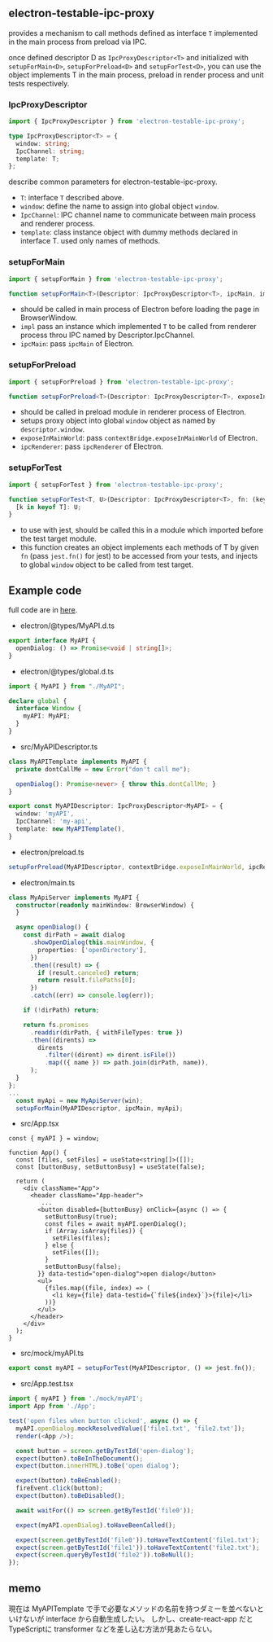 
## electron-testable-ipc-proxy

provides a mechanism to call methods defined as interface `T` implemented in the main process from preload via IPC.

once defined descriptor D as `IpcProxyDescriptor<T>` and initialized with `setupForMain<D>`, `setupForPreload<D>` and `setupForTest<D>`, you can use the object implements T in the main process, preload in render process and unit tests respectively.

### IpcProxyDescriptor

```typescript
import { IpcProxyDescriptor } from 'electron-testable-ipc-proxy';

type IpcProxyDescriptor<T> = {
  window: string;
  IpcChannel: string;
  template: T;
};
```

describe common parameters for electron-testable-ipc-proxy.

* `T`: interface `T` described above.
* `window`: define the name to assign into global object `window`.
* `IpcChannel`:  IPC channel name to communicate between main process and renderer process.
* `template`: class instance object with dummy methods declared in interface T. used only names of methods.

### setupForMain

```typescript
import { setupForMain } from 'electron-testable-ipc-proxy';

function setupForMain<T>(Descriptor: IpcProxyDescriptor<T>, ipcMain, impl: T): void
```

* should be called in main process of Electron before loading the page in BrowserWindow.
* `impl` pass an instance which implemented `T` to be called from renderer process throu IPC named by Descriptor.IpcChannel.
* `ipcMain`: pass `ipcMain` of Electron.

### setupForPreload

```typescript
import { setupForPreload } from 'electron-testable-ipc-proxy';

function setupForPreload<T>(Descriptor: IpcProxyDescriptor<T>, exposeInMainWorld, ipcRenderer): void
```

* should be called in preload module in renderer process of Electron.
* setups proxy object into global `window` object as named by  `descriptor.window`.
* `exposeInMainWorld`: pass `contextBridge.exposeInMainWorld` of Electron.
* `ipcRenderer`: pass `ipcRenderer` of Electron.

### setupForTest

```typescript
import { setupForTest } from 'electron-testable-ipc-proxy';

function setupForTest<T, U>(Descriptor: IpcProxyDescriptor<T>, fn: (key: keyof T, fn: (...args: unknown[]) => unknown) => U): {
  [k in keyof T]: U;
}
```

* to use with jest, should be called this in a module which imported before the test target module.
* this function creates an object implements each methods of T by given `fn` (pass `jest.fn()` for jest) to be accessed from your tests, and injects to global `window` object to be called from test target.
  
## Example code

full code are in [here](https://github.com/koizuka/react-typescript-electron-sample-with-create-react-app-and-electron-builder).

* electron/@types/MyAPI.d.ts

```typescript
export interface MyAPI {
  openDialog: () => Promise<void | string[]>;
}
```

* electron/@types/global.d.ts

```typescript
import { MyAPI } from "./MyAPI";

declare global {
  interface Window {
    myAPI: MyAPI;
  }
}
```

* src/MyAPIDescriptor.ts

```typescript
class MyAPITemplate implements MyAPI {
  private dontCallMe = new Error("don't call me");

  openDialog(): Promise<never> { throw this.dontCallMe; }
}

export const MyAPIDescriptor: IpcProxyDescriptor<MyAPI> = {
  window: 'myAPI',
  IpcChannel: 'my-api',
  template: new MyAPITemplate(),
}
```

* electron/preload.ts

```typescript
setupForPreload(MyAPIDescriptor, contextBridge.exposeInMainWorld, ipcRenderer);
```

* electron/main.ts

```typescript
class MyApiServer implements MyAPI {
  constructor(readonly mainWindow: BrowserWindow) {
  }

  async openDialog() {
    const dirPath = await dialog
      .showOpenDialog(this.mainWindow, {
        properties: ['openDirectory'],
      })
      .then((result) => {
        if (result.canceled) return;
        return result.filePaths[0];
      })
      .catch((err) => console.log(err));

    if (!dirPath) return;

    return fs.promises
      .readdir(dirPath, { withFileTypes: true })
      .then((dirents) =>
        dirents
          .filter((dirent) => dirent.isFile())
          .map(({ name }) => path.join(dirPath, name)),
      );
  }
};
...
  const myApi = new MyApiServer(win);
  setupForMain(MyAPIDescriptor, ipcMain, myApi);
```

* src/App.tsx

```tsx
const { myAPI } = window;

function App() {
  const [files, setFiles] = useState<string[]>([]);
  const [buttonBusy, setButtonBusy] = useState(false);

  return (
    <div className="App">
      <header className="App-header">
         ...
        <button disabled={buttonBusy} onClick={async () => {
          setButtonBusy(true);
          const files = await myAPI.openDialog();
          if (Array.isArray(files)) {
            setFiles(files);
          } else {
            setFiles([]);
          }
          setButtonBusy(false);
        }} data-testid="open-dialog">open dialog</button>
        <ul>
          {files.map((file, index) => (
            <li key={file} data-testid={`file${index}`}>{file}</li>
          ))}
        </ul>
      </header>
    </div>
  );
}
```

* src/mock/myAPI.ts

```typescript
export const myAPI = setupForTest(MyAPIDescriptor, () => jest.fn());
```

* src/App.test.tsx

```typescript
import { myAPI } from './mock/myAPI';
import App from './App';

test('open files when button clicked', async () => {
  myAPI.openDialog.mockResolvedValue(['file1.txt', 'file2.txt']);
  render(<App />);

  const button = screen.getByTestId('open-dialog');
  expect(button).toBeInTheDocument();
  expect(button.innerHTML).toBe('open dialog');

  expect(button).toBeEnabled();
  fireEvent.click(button);
  expect(button).toBeDisabled();

  await waitFor(() => screen.getByTestId('file0'));

  expect(myAPI.openDialog).toHaveBeenCalled();

  expect(screen.getByTestId('file0')).toHaveTextContent('file1.txt');
  expect(screen.getByTestId('file1')).toHaveTextContent('file2.txt');
  expect(screen.queryByTestId('file2')).toBeNull();
});
```

## memo

現在は MyAPITemplate で手で必要なメソッドの名前を持つダミーを並べないといけないが interface から自動生成したい。
しかし、create-react-app だと TypeScriptに transformer などを差し込む方法が見あたらない。
